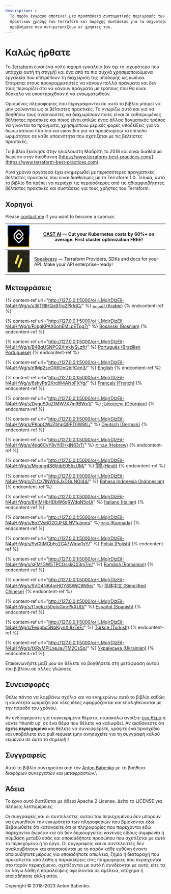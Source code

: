 ```yaml
---
description: >-
  Το παρόν έγγραφο αποτελεί μια προσπάθεια συστηματικής περιγραφής των βέλτιστων
  πρακτικών χρήσης του Terraform και παροχής συστάσεων για τα συχνότερα
  προβλήματα που αντιμετωπίζουν οι χρήστες του.
---
```


# Καλώς ήρθατε

Το [Terraform](https://www.terraform.io) είναι ένα πολύ ισχυρό εργαλείο (αν όχι το ισχυρότερο που υπάρχει αυτή τη στιγμή) και ένα από τα πιο συχνά χρησιμοποιούμενα εργαλεία που επιτρέπουν τη διαχείριση της υποδομής ως κώδικα. Επιτρέπει στους προγραμματιστές να κάνουν πολλά πράγματα και δεν τους περιορίζει στο να κάνουν πράγματα με τρόπους που θα είναι δύσκολο να υποστηριχθούν ή να ενσωματωθούν.

Ορισμένες πληροφορίες που περιγράφονται σε αυτό το βιβλίο μπορεί να μην φαίνονται ως οι βέλτιστες πρακτικές. Το γνωρίζω αυτό και για να βοηθήσω τους αναγνώστες να διαχωρίσουν ποιες είναι οι καθιερωμένες βέλτιστες πρακτικές και ποιος είναι απλώς ένας άλλος δογματικός τρόπος να γίνονται τα πράγματα, χρησιμοποιώ μερικές φορές υποδείξεις για να δώσω κάποιο πλαίσιο και εικονίδια για να προσδιορίσω το επίπεδο ωριμότητας σε κάθε υποενότητα που σχετίζεται με τις βέλτιστες πρακτικές.

Το βιβλίο ξεκίνησε στην ηλιόλουστη Μαδρίτη το 2018 και είναι διαθέσιμο δωρεάν στην διεύθυνση [https://www.terraform-best-practices.com/](https://www.terraform-best-practices.com).

Λίγα χρόνια αργότερα έχει ενημερωθεί με περισσότερες πραγματικές βέλτιστες πρακτικές που είναι διαθέσιμες με το Terraform 1.0. Τελικά, αυτό το βιβλίο θα πρέπει να περιέχει τις περισσότερες από τις αδιαμφισβήτητες βέλτιστες πρακτικές και συστάσεις για τους χρήστες του Terraform.

## Χορηγοί

Please [contact me](https://github.com/antonbabenko/terraform-aws-devops#social-links) if you want to become a sponsor.

| [![](.gitbook/assets/cast-logo.png)](https://cast.ai/antonbabenko)                                                             | [CAST AI](https://cast.ai/antonbabenko) — Cut your Kubernetes costs by 60%+ on average. First cluster optimization FREE!                                                            |
| ------------------------------------------------------------------------------------------------------------------------------ | ----------------------------------------------------------------------------------------------------------------------------------------------------------------------------------- |
| [![](.gitbook/assets/speakeasy-logo.png)](https://speakeasyapi.dev?utm_source=tf_best_practices&utm_medium=github+sponsorship) | [Speakeasy](https://speakeasyapi.dev?utm_source=tf_best_practices&utm_medium=github+sponsorship) — Terraform Providers, SDKs and docs for your API. Make your API enterprise-ready! |

## Μεταφράσεις

{% content-ref url="http://127.0.0.1:5000/o/-LMqIrDlzEiI-N4uHrWg/s/u3iITRIHQx97ro2PkfdC/" %}
[العربية (Arabic)](http://127.0.0.1:5000/o/-LMqIrDlzEiI-N4uHrWg/s/u3iITRIHQx97ro2PkfdC/)
{% endcontent-ref %}

{% content-ref url="http://127.0.0.1:5000/o/-LMqIrDlzEiI-N4uHrWg/s/PJbgKPAX0ohEMLpETpg7/" %}
[Bosanski (Bosnian)](http://127.0.0.1:5000/o/-LMqIrDlzEiI-N4uHrWg/s/PJbgKPAX0ohEMLpETpg7/)
{% endcontent-ref %}

{% content-ref url="http://127.0.0.1:5000/o/-LMqIrDlzEiI-N4uHrWg/s/B48qUSNPO2XmkIySLzfr/" %}
[Português (Brazilian Portuguese)](http://127.0.0.1:5000/o/-LMqIrDlzEiI-N4uHrWg/s/B48qUSNPO2XmkIySLzfr/)
{% endcontent-ref %}

{% content-ref url="http://127.0.0.1:5000/o/-LMqIrDlzEiI-N4uHrWg/s/e1Mp2scOX6OnQbifCen3/" %}
[English](http://127.0.0.1:5000/o/-LMqIrDlzEiI-N4uHrWg/s/e1Mp2scOX6OnQbifCen3/)
{% endcontent-ref %}

{% content-ref url="http://127.0.0.1:5000/o/-LMqIrDlzEiI-N4uHrWg/s/6shyPtr2KrqW4ANbFXYg/" %}
[Français (French)](http://127.0.0.1:5000/o/-LMqIrDlzEiI-N4uHrWg/s/6shyPtr2KrqW4ANbFXYg/)
{% endcontent-ref %}

{% content-ref url="http://127.0.0.1:5000/o/-LMqIrDlzEiI-N4uHrWg/s/DyguS0uZfMW7X7m9BWx1/" %}
[ქართული (Georgian)](http://127.0.0.1:5000/o/-LMqIrDlzEiI-N4uHrWg/s/DyguS0uZfMW7X7m9BWx1/)
{% endcontent-ref %}

{% content-ref url="http://127.0.0.1:5000/o/-LMqIrDlzEiI-N4uHrWg/s/PKopCWJZbhpQ9FT0W8tL/" %}
[Deutsch (German)](http://127.0.0.1:5000/o/-LMqIrDlzEiI-N4uHrWg/s/PKopCWJZbhpQ9FT0W8tL/)
{% endcontent-ref %}

{% content-ref url="http://127.0.0.1:5000/o/-LMqIrDlzEiI-N4uHrWg/s/4bq6CyY8vYiEHkjN63rT/" %}
[עברית (Hebrew)](http://127.0.0.1:5000/o/-LMqIrDlzEiI-N4uHrWg/s/4bq6CyY8vYiEHkjN63rT/)
{% endcontent-ref %}

{% content-ref url="http://127.0.0.1:5000/o/-LMqIrDlzEiI-N4uHrWg/s/Mgong4S6IjtibE055zUM/" %}
[हिंदी (Hindi)](http://127.0.0.1:5000/o/-LMqIrDlzEiI-N4uHrWg/s/Mgong4S6IjtibE055zUM/)
{% endcontent-ref %}

{% content-ref url="http://127.0.0.1:5000/o/-LMqIrDlzEiI-N4uHrWg/s/ZLCz7lNWbSJxDGuNOI44/" %}
[Bahasa Indonesia (Indonesian)](http://127.0.0.1:5000/o/-LMqIrDlzEiI-N4uHrWg/s/ZLCz7lNWbSJxDGuNOI44/)
{% endcontent-ref %}

{% content-ref url="http://127.0.0.1:5000/o/-LMqIrDlzEiI-N4uHrWg/s/8VlMHbHDbW6qRWdgN5oU/" %}
[Italiano (Italian)](http://127.0.0.1:5000/o/-LMqIrDlzEiI-N4uHrWg/s/8VlMHbHDbW6qRWdgN5oU/)
{% endcontent-ref %}

{% content-ref url="http://127.0.0.1:5000/o/-LMqIrDlzEiI-N4uHrWg/s/BoZVs6O2OJFQLNV1utmm/" %}
[ಕನ್ನಡ (Kannada)](http://127.0.0.1:5000/o/-LMqIrDlzEiI-N4uHrWg/s/BoZVs6O2OJFQLNV1utmm/)
{% endcontent-ref %}

{% content-ref url="http://127.0.0.1:5000/o/-LMqIrDlzEiI-N4uHrWg/s/9yChMGbFo2G47Wiow1yY/" %}
[Polski (Polish)](http://127.0.0.1:5000/o/-LMqIrDlzEiI-N4uHrWg/s/9yChMGbFo2G47Wiow1yY/)
{% endcontent-ref %}

{% content-ref url="http://127.0.0.1:5000/o/-LMqIrDlzEiI-N4uHrWg/s/sFM1GW5TPCGsskQ03mTm/" %}
[Română (Romanian)](http://127.0.0.1:5000/o/-LMqIrDlzEiI-N4uHrWg/s/sFM1GW5TPCGsskQ03mTm/)
{% endcontent-ref %}

{% content-ref url="http://127.0.0.1:5000/o/-LMqIrDlzEiI-N4uHrWg/s/5VD4NK4mHOY8SWjC9N5e/" %}
[简体中文 (Simplified Chinese)](http://127.0.0.1:5000/o/-LMqIrDlzEiI-N4uHrWg/s/5VD4NK4mHOY8SWjC9N5e/)
{% endcontent-ref %}

{% content-ref url="http://127.0.0.1:5000/o/-LMqIrDlzEiI-N4uHrWg/s/fTxekzr50pIuGmrPkXUD/" %}
[Español (Spanish)](http://127.0.0.1:5000/o/-LMqIrDlzEiI-N4uHrWg/s/fTxekzr50pIuGmrPkXUD/)
{% endcontent-ref %}

{% content-ref url="http://127.0.0.1:5000/o/-LMqIrDlzEiI-N4uHrWg/s/Fedpbc5NbKjynXI8xTeF/" %}
[Türkçe (Turkish)](http://127.0.0.1:5000/o/-LMqIrDlzEiI-N4uHrWg/s/Fedpbc5NbKjynXI8xTeF/)
{% endcontent-ref %}

{% content-ref url="http://127.0.0.1:5000/o/-LMqIrDlzEiI-N4uHrWg/s/tXRvMPILxeJaJTM2CsSq/" %}
[Українська (Ukrainian)](http://127.0.0.1:5000/o/-LMqIrDlzEiI-N4uHrWg/s/tXRvMPILxeJaJTM2CsSq/)
{% endcontent-ref %}

Επικοινωνήστε μαζί μου αν θέλετε να βοηθήσετε στη μετάφραση αυτού του βιβλίου σε άλλες γλώσσες.

## Συνεισφορές

Θέλω πάντα να λαμβάνω σχόλια και να ενημερώνω αυτό το βιβλίο καθώς η κοινότητα ωριμάζει και νέες ιδέες εφαρμόζονται και επαληθεύονται με την πάροδο του χρόνου.

Αν ενδιαφέρεστε για συγκεκριμένα θέματα, παρακαλώ ανοίξτε [ένα θέμα](https://github.com/antonbabenko/terraform-best-practices/issues) ή κάντε 'thumb up' σε ένα θέμα που θέλετε να καλυφθεί. Αν αισθάνεστε ότι **έχετε περιεχόμενο** και θέλετε να συνεισφέρετε, γράψτε ένα προσχέδιο και υποβάλετε ένα pull request (μην ανησυχείτε για τη συγγραφή καλού κειμένου σε αυτό το σημείο!).\\

## Συγγραφείς

Αυτό το βιβλίο συντηρείται από τον [Anton Babenko](https://github.com/antonbabenko) με τη βοήθεια διαφόρων συνεργατών και μεταφραστών.\\

## Άδεια

Το έργο αυτό διατίθεται με άδεια Apache 2 License. Δείτε το LICENSE για πλήρεις λεπτομέρειες.

Οι συγγραφείς και οι συντελεστές αυτού του περιεχομένου δεν μπορούν να εγγυηθούν την εγκυρότητα των πληροφοριών που βρίσκονται εδώ. Βεβαιωθείτε ότι κατανοείτε ότι οι πληροφορίες που παρέχονται εδώ παρέχονται δωρεάν και ότι δεν δημιουργείται κανενός είδους συμφωνία ή σύμβαση μεταξύ εσάς και οποιουδήποτε προσώπου που σχετίζεται με αυτό το περιεχόμενο ή το έργο. Οι συγγραφείς και οι συντελεστές δεν αναλαμβάνουν και αποποιούνται με το παρόν κάθε ευθύνη έναντι οποιουδήποτε μέρους για οποιαδήποτε απώλεια, ζημία ή διαταραχή που προκαλείται από λάθη ή παραλείψεις στις πληροφορίες που περιέχονται στο παρόν περιεχόμενο, σχετίζονται με αυτό ή συνδέονται με αυτό, είτε τα εν λόγω λάθη ή παραλείψεις οφείλονται σε αμέλεια, ατύχημα ή οποιαδήποτε άλλη αιτία.

Copyright © 2018-2023 Anton Babenko.
